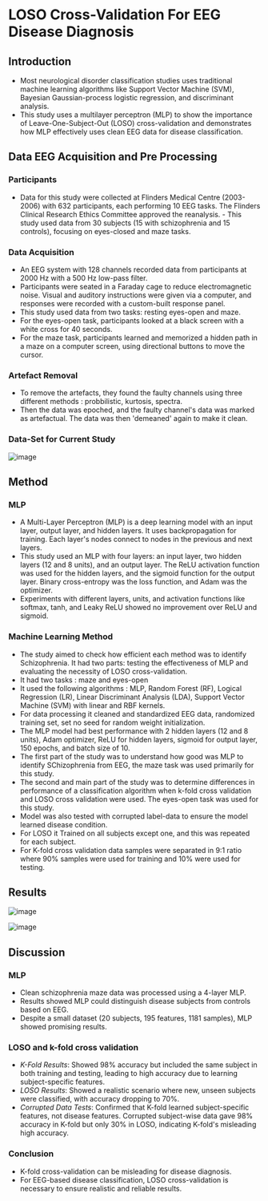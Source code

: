 # LOSO Cross-Validation For EEG Disease Diagnosis

## Introduction
- Most neurological disorder classification studies uses traditional machine learning algorithms like Support Vector Machine (SVM), Bayesian Gaussian-process logistic regression, and discriminant analysis.
- This study uses a multilayer perceptron (MLP) to show the importance of Leave-One-Subject-Out (LOSO) cross-validation and demonstrates how MLP effectively uses clean EEG data for disease classification.

## Data EEG Acquisition and Pre Processing

### Participants

- Data for this study were collected at Flinders Medical Centre (2003-2006) with 632 participants, each performing 10 EEG tasks. The Flinders Clinical Research Ethics Committee approved the reanalysis. - This study used data from 30 subjects (15 with schizophrenia and 15 controls), focusing on eyes-closed and maze tasks.

###  Data Acquisition

- An EEG system with 128 channels recorded data from participants at 2000 Hz with a 500 Hz low-pass filter.
- Participants were seated in a Faraday cage to reduce electromagnetic noise. Visual and auditory instructions were given via a computer, and responses were recorded with a custom-built response panel.
- This study used data from two tasks: resting eyes-open and maze. 
- For the eyes-open task, participants looked at a black screen with a white cross for 40 seconds.
- For the maze task, participants learned and memorized a hidden path in a maze on a computer screen, using directional buttons to move the cursor.

### Artefact Removal

- To remove the artefacts, they found the faulty channels using three different methods :
probbilistic, kurtosis, spectra.
- Then the data was epoched, and the faulty channel's data was marked as artefactual. The data was then 'demeaned' again to make it clean.

### Data-Set for Current Study
![image](https://github.com/aarsh-12/BCS_Drowsiness_Detection/assets/169232982/6c4d3d0f-8448-426b-80e2-70ef5fdacf50)

## Method

### MLP
- A Multi-Layer Perceptron (MLP) is a deep learning model with an input layer, output layer, and hidden layers. It uses backpropagation for training. Each layer's nodes connect to nodes in the previous and next layers.
- This study used an MLP with four layers: an input layer, two hidden layers (12 and 8 units), and an output layer. The ReLU activation function was used for the hidden layers, and the sigmoid function for the output layer. Binary cross-entropy was the loss function, and Adam was the optimizer. 
- Experiments with different layers, units, and activation functions like softmax, tanh, and Leaky ReLU showed no improvement over ReLU and sigmoid.

### Machine Learning Method
- The study aimed to check how efficient each method was to identify Schizophrenia. It had two parts: testing the effectiveness of MLP and evaluating the necessity of LOSO cross-validation.
- It had two tasks : maze and eyes-open
- It used the following algorithms : MLP, Random Forest (RF), Logical Regression (LR), Linear Discriminant Analysis (LDA), Support Vector Machine (SVM) with linear and RBF kernels.
- For data processing it cleaned and standardized EEG data, randomized training set, set no seed for random weight initialization.
- The MLP model had best performance with 2 hidden layers (12 and 8 units), Adam optimizer, ReLU for hidden layers, sigmoid for output layer, 150 epochs, and batch size of 10.
- The first part of the study was to understand how good was MLP to identify SChizophrenia from EEG, the maze task was used primarily for this study.
- The second and main part of the study was to determine differences in performance of a classification algorithm when k-fold cross validation and LOSO cross validation were used. The eyes-open task was used for this study.
- Model was also tested with corrupted label-data to ensure the model learned disease condition.
- For LOSO it Trained on all subjects except one, and this was repeated for each subject.
- For K-fold cross validation data samples were separated in 9:1 ratio where 90% samples
were used for training and 10% were used for testing.

## Results

![image](https://github.com/aarsh-12/BCS_Drowsiness_Detection/assets/169232982/3dd9dc46-67e0-4700-b82d-7156bd061ebb)

![image](https://github.com/aarsh-12/BCS_Drowsiness_Detection/assets/169232982/25da6113-fa1d-42b6-85fe-031a034d10a2)

## Discussion

### MLP
- Clean schizophrenia maze data was processed using a 4-layer MLP.
- Results showed MLP could distinguish disease subjects from controls based on EEG.
- Despite a small dataset (20 subjects, 195 features, 1181 samples), MLP showed promising results.

### LOSO and k-fold cross validation
- *K-Fold Results*: Showed 98% accuracy but included the same subject in both training and testing, leading to high accuracy due to learning subject-specific features.
- *LOSO Results*: Showed a realistic scenario where new, unseen subjects were classified, with accuracy dropping to 70%.
- *Corrupted Data Tests*: Confirmed that K-fold learned subject-specific features, not disease features. Corrupted subject-wise data gave 98% accuracy in K-fold but only 30% in LOSO, indicating K-fold's misleading high accuracy.

### Conclusion
- K-fold cross-validation can be misleading for disease diagnosis.
- For EEG-based disease classification, LOSO cross-validation is necessary to ensure realistic and reliable results.







